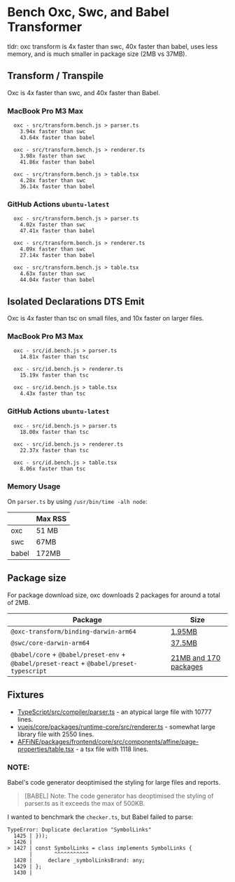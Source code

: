 # Bench Oxc, Swc, and Babel Transformer

tldr: oxc transform is 4x faster than swc, 40x faster than babel, uses less memory, and is much smaller in package size (2MB vs 37MB).

## Transform / Transpile

Oxc is 4x faster than swc, and 40x faster than Babel.

### MacBook Pro M3 Max

```
  oxc - src/transform.bench.js > parser.ts
    3.94x faster than swc
    43.64x faster than babel

  oxc - src/transform.bench.js > renderer.ts
    3.98x faster than swc
    41.86x faster than babel

  oxc - src/transform.bench.js > table.tsx
    4.28x faster than swc
    36.14x faster than babel
```

### GitHub Actions `ubuntu-latest`

```
  oxc - src/transform.bench.js > parser.ts
    4.02x faster than swc
    47.41x faster than babel

  oxc - src/transform.bench.js > renderer.ts
    4.09x faster than swc
    27.14x faster than babel

  oxc - src/transform.bench.js > table.tsx
    4.63x faster than swc
    44.04x faster than babel
```

## Isolated Declarations DTS Emit

Oxc is 4x faster than tsc on small files, and 10x faster on larger files.

### MacBook Pro M3 Max

```
  oxc - src/id.bench.js > parser.ts
    14.81x faster than tsc

  oxc - src/id.bench.js > renderer.ts
    15.19x faster than tsc

  oxc - src/id.bench.js > table.tsx
    4.43x faster than tsc
```

### GitHub Actions `ubuntu-latest`

```
  oxc - src/id.bench.js > parser.ts
    18.00x faster than tsc

  oxc - src/id.bench.js > renderer.ts
    22.37x faster than tsc

  oxc - src/id.bench.js > table.tsx
    8.06x faster than tsc
```

### Memory Usage

On `parser.ts` by using `/usr/bin/time -alh node`:

|       | Max RSS |
| ---   | ------- |
| oxc   | 51 MB   |
| swc   | 67MB    |
| babel | 172MB   |

## Package size

For package download size, oxc downloads 2 packages for around a total of 2MB.

| Package                                                                                  | Size                                                                                       |
| ---------------------------------------------------------------------------------------- | ------------------------------------------------------------------------------------------ |
| `@oxc-transform/binding-darwin-arm64`                                                    | [1.95MB](https://www.npmjs.com/package/@oxc-transform/binding-darwin-arm64)                |
| `@swc/core-darwin-arm64`                                                                 | [37.5MB](https://www.npmjs.com/package/@swc/core-darwin-arm64)                             |
| `@babel/core` + `@babel/preset-env` + `@babel/preset-react` + `@babel/preset-typescript` | [21MB and 170 packages](https://www.npmjs.com/package/@oxc-transform/binding-darwin-arm64) |

## Fixtures

* [TypeScript/src/compiler/parser.ts](https://github.com/microsoft/TypeScript/blob/3ad0f752482f5e846dc35a69572ccb43311826c0/src/compiler/parser.ts) - an atypical large file with 10777 lines.
* [vuejs/core/packages/runtime-core/src/renderer.ts](https://github.com/vuejs/core/blob/cb34b28a4a9bf868be4785b001c526163eda342e/packages/runtime-core/src/renderer.ts) - somewhat large library file with 2550 lines.
* [AFFiNE/packages/frontend/core/src/components/affine/page-properties/table.tsx](https://github.com/toeverything/AFFiNE/blob/a9b29d24f1f6e5563e43a11b5cbcfb30c9981d25/packages/frontend/core/src/components/affine/page-properties/table.tsx) - a tsx file with 1118 lines.

### NOTE:

Babel's code generator deoptimised the styling for large files and reports.

> [BABEL] Note: The code generator has deoptimised the styling of parser.ts as it exceeds the max of 500KB.

I wanted to benchmark the `checker.ts`, but Babel failed to parse:

```
TypeError: Duplicate declaration "SymbolLinks"
  1425 | }));
  1426 |
> 1427 | const SymbolLinks = class implements SymbolLinks {
       |       ^^^^^^^^^^^
  1428 |     declare _symbolLinksBrand: any;
  1429 | };
  1430 |
```
